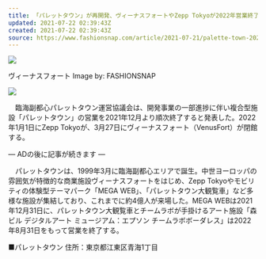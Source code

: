```yaml
---
title: 「パレットタウン」が再開発、ヴィーナスフォートやZepp Tokyoが2022年営業終了
updated: 2021-07-22 02:39:43Z
created: 2021-07-22 02:39:43Z
source: https://www.fashionsnap.com/article/2021-07-21/palette-town-202121/
---
```


[![](https://cld.fashionsnap.com/image/upload/q_auto,w_640/asset/article/images/2021/07/venus-fort-outlet-open_01.jpeg)](https://cld.fashionsnap.com/image/upload/c_limit,f_auto,q_auto,w_2000/asset/article/images/2021/07/venus-fort-outlet-open_01.jpeg)

ヴィーナスフォート
Image by: FASHIONSNAP

[![](https://cld.fashionsnap.com/image/upload/ar_1:1,q_auto:good,w_440,c_fill/asset/article/images/2021/07/palette-town-202121.jpg)](https://cld.fashionsnap.com/image/upload/c_limit,f_auto,q_auto,w_2000/asset/article/images/2021/07/palette-town-202121.jpg)

　臨海副都心パレットタウン運営協議会は、開発事業の一部進捗に伴い複合型施設「パレットタウン」の営業を2021年12月より順次終了すると発表した。2022年1月1日にZepp Tokyoが、3月27日にヴィーナスフォート（VenusFort）が閉館する。

— ADの後に記事が続きます —

　パレットタウンは、1999年3月に臨海副都心エリアで誕生。中世ヨーロッパの雰囲気が特徴的な商業施設ヴィーナスフォートをはじめ、Zepp Tokyoやモビリティの体験型テーマパーク「MEGA WEB」、「パレットタウン大観覧車」など多様な施設が集結しており、これまでに約4億人が来場した。MEGA WEBは2021年12月31日に、パレットタウン大観覧車とチームラボが手掛けるアート施設「森ビル デジタルアート ミュージアム：エプソン チームラボボーダレス」は2022年8月31日をもって営業を終了する。

■パレットタウン
住所：東京都江東区青海1丁目